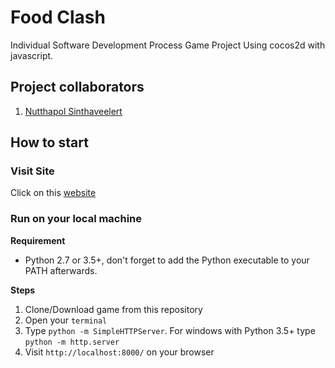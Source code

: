# **Food Clash**
Individual Software Development Process Game Project
Using cocos2d with javascript.

## **Project collaborators**
1. [Nutthapol Sinthaveelert](https://github.com/babestvl)

## **How to start**

### **Visit Site**
Click on this [website](https://goo.gl/QIPYnX)
### **Run on your local machine**
**Requirement**

* Python 2.7 or 3.5+, don't forget to add the Python executable to your PATH afterwards.

**Steps**

1. Clone/Download game from this repository
2. Open your `terminal`
3. Type `python -m SimpleHTTPServer`. For windows with Python 3.5+ type `python -m http.server`
4. Visit `http://localhost:8000/` on your browser

